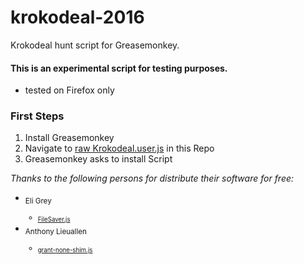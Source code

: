 # krokodeal-2016
Krokodeal hunt script for Greasemonkey.

#### This is an experimental script for testing purposes.

- tested on Firefox only

### First Steps

1. Install Greasemonkey
2. Navigate to [raw Krokodeal.user.js](https://github.com/monoxacc/krokodeal-2016/raw/master/Krokodeal.user.js) in this Repo
3. Greasemonkey asks to install Script



*Thanks to the following persons for distribute their software for free:*
- <sub>Eli Grey
  - <sub>[FileSaver.js](https://raw.githubusercontent.com/eligrey/FileSaver.js/master/FileSaver.js)
- <sub>Anthony Lieuallen
  - <sub>[grant-none-shim.js](https://gist.githubusercontent.com/arantius/3123124/raw/grant-none-shim.js)
